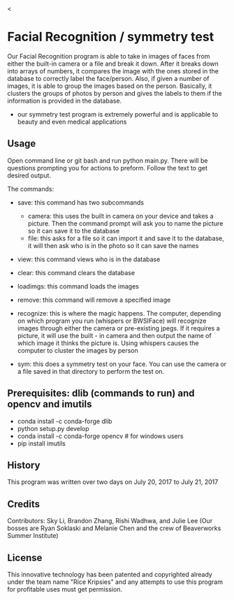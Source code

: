 
<content> <
# Facial Recognition / symmetry test
Our Facial Recognition program is able to take in images of faces from either the built-in camera or a file and break it down. After it breaks down into arrays of numbers, it compares the image with the ones stored in the database to correctly label the face/person.  Also, if given a number of images, it is able to group the images based on the person.  Basically, it clusters the groups of photos by person and gives the labels to them if the information is provided in the database. 
- our symmetry test program is extremely powerful and is applicable to beauty and even medical applications
## Usage
Open command line or git bash and run python main.py.  There will be questions prompting you for actions to preform.  Follow the text to get desired output.  

The commands: 
 - save: this command has two subcommands
 	- camera: this uses the built in camera on your device and takes a picture.  Then the command prompt will ask you to name the picture so it can save it to the database
 	- file: this asks for a file so it can import it and save it to the database, it will then ask who is in the photo so it can save the names

 - view: this command views who is in the database
 - clear: this command clears the database
 - loadimgs: this command loads the images
 - remove: this command will remove a specified image 
 - recognize: this is where the magic happens.  The computer, depending on which program you run (whispers or BWSIFace) will recognize images through either the camera or pre-existing jpegs.  If it requires a picture, it will use the built - in camera and then output the name of which image it thinks the picture is.  Using whispers causes the computer to cluster the images by person
 - sym: this does a symmetry test on your face. You can use the camera or a file saved in that directory to perform the test on.

## Prerequisites: dlib (commands to run) and opencv and imutils
- conda install -c conda-forge dlib
- python setup.py develop
- conda install -c conda-forge opencv # for windows users
- pip install imutils

## History
This program was written over two days on July 20, 2017 to July 21, 2017
## Credits
Contributors: Sky Li, Brandon Zhang, Rishi Wadhwa, and Julie Lee (Our bosses are Ryan Soklaski and Melanie Chen and the crew of Beaverworks Summer Institute)
## License
This innovative technology has been patented and copyrighted already under the team name "Rice Kripsies" and any attempts to use this program for profitable uses must get permission.  
> 
</content>
 

